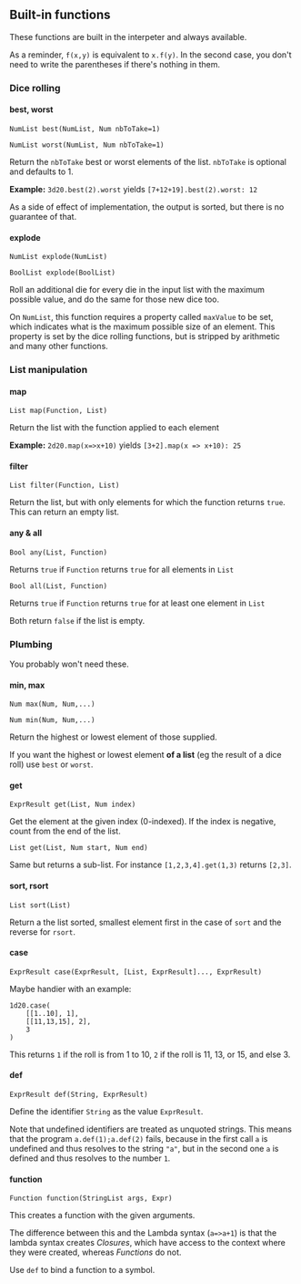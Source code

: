 ## Built-in functions

These functions are built in the interpeter and always available.

As a reminder, `f(x,y)` is equivalent to `x.f(y)`. In the second case, you don't
need to write the parentheses if there's nothing in them.


### Dice rolling

#### best, worst

`NumList best(NumList, Num nbToTake=1)`

`NumList worst(NumList, Num nbToTake=1)`

Return the `nbToTake` best or worst elements of the list.
`nbToTake` is optional and defaults to 1.

**Example:** `3d20.best(2).worst` yields `[7+12+19].best(2).worst: 12`

As a side of effect of implementation, the output is sorted, but there is no
guarantee of that.

#### explode

`NumList explode(NumList)`

`BoolList explode(BoolList)`

Roll an additional die for every die in the input list with the maximum possible
value, and do the same for those new dice too.

On `NumList`, this function requires a property called `maxValue` to be set,
which indicates what is the maximum possible size of an element. This property
is set by the dice rolling functions, but is stripped by arithmetic and many
other functions.


### List manipulation


#### map

`List map(Function, List)`

Return the list with the function applied to each element

**Example:** `2d20.map(x=>x+10)` yields `[3+2].map(x => x+10): 25`

#### filter

`List filter(Function, List)`

Return the list, but with only elements for which the function returns `true`.
This can return an empty list.

#### any & all

`Bool any(List, Function)`

Returns `true` if `Function` returns `true` for all elements in `List`

`Bool all(List, Function)`

Returns `true` if `Function` returns `true` for at least one element in `List`

Both return `false` if the list is empty.

### Plumbing

You probably won't need these.

#### min, max

`Num max(Num, Num,...)`

`Num min(Num, Num,...)`

Return the highest or lowest element of those supplied.

If you want the highest or lowest element **of a list** (eg the result of a
dice roll) use `best` or `worst`.

#### get

`ExprResult get(List, Num index)`

Get the element at the given index (0-indexed). If the index is negative, count
from the end of the list.

`List get(List, Num start, Num end)`

Same but returns a sub-list. For instance `[1,2,3,4].get(1,3)` returns `[2,3]`.

#### sort, rsort

`List sort(List)`

Return a the list sorted, smallest element first in the case of `sort` and the
reverse for `rsort`.


#### case

`ExprResult case(ExprResult, [List, ExprResult]..., ExprResult)`

Maybe handier with an example:
```
1d20.case(
	[[1..10], 1],
	[[11,13,15], 2],
	3
)
```
This returns `1` if the roll is from 1 to 10, `2` if the roll is 11, 13, or 15, 
and else 3.


#### def

`ExprResult def(String, ExprResult)`

Define the identifier `String` as the value `ExprResult`.

Note that undefined identifiers are treated as unquoted strings.
This means that the program `a.def(1);a.def(2)` fails, because in the first
call `a` is undefined and thus resolves to the string `"a"`, but in the second
one `a` is defined and thus resolves to the number `1`.

#### function

`Function function(StringList args, Expr)`

This creates a function with the given arguments.

The difference between this and the Lambda syntax (`a=>a+1`) is that the lambda
syntax creates _Closures_, which have access to the context where they were
created, whereas _Functions_ do not.

Use `def` to bind a function to a symbol.